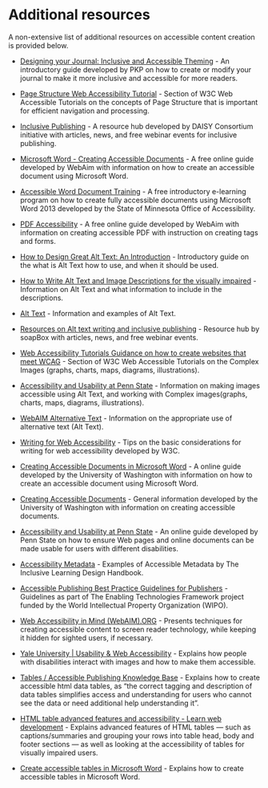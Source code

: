 # Additional resources

A non-extensive list of additional resources on accessible content creation is provided below.

- [Designing your Journal: Inclusive and Accessible Theming](https://docs.pkp.sfu.ca/designing-your-journal/en/inclusive-and-accessible-theming) - An introductory guide developed by PKP on how to create or modify your journal to make it more inclusive and accessible for more readers.

- [Page Structure Web Accessibility Tutorial](https://www.w3.org/WAI/tutorials/page-structure/) - Section of W3C Web Accessible Tutorials on the concepts of Page Structure that is important for efficient navigation and processing.

- [Inclusive Publishing](https://inclusivepublishing.org/) - A resource hub developed by DAISY Consortium initiative with articles, news, and free webinar events for inclusive publishing.

- [Microsoft Word - Creating Accessible Documents](https://webaim.org/techniques/word/) - A free online guide developed by WebAim with information on how to create an accessible document using Microsoft Word.

- [Accessible Word Document Training](http://mn.gov/mnit-accessibility/AccessibleDocs/Introduction/index.html) - A free introductory e-learning program on how to create fully accessible documents using Microsoft Word 2013 developed by the State of Minnesota Office of Accessibility.

- [PDF Accessibility](https://webaim.org/techniques/acrobat/) - A free online guide developed by WebAim with information on creating accessible PDF with instruction on creating tags and forms.

- [How to Design Great Alt Text: An Introduction](https://www.deque.com/blog/great-alt-text-introduction/) - Introductory guide on the what is Alt Text how to use, and when it should be used.

- [How to Write Alt Text and Image Descriptions for the visually impaired](https://www.perkinselearning.org/technology/blog/how-write-alt-text-and-image-descriptions-visually-impaired)  - Information on Alt Text and what information to include in the descriptions.

- [Alt Text](https://moz.com/learn/seo/alt-text) - Information and examples of Alt Text.

- [Resources on Alt text writing and inclusive publishing](https://www.textboxdigital.com/soapbox) - Resource hub by soapBox with articles, news, and free webinar events.

- [Web Accessibility Tutorials Guidance on how to create websites that meet WCAG](https://www.w3.org/WAI/tutorials/images/complex/) - Section of W3C Web Accessible Tutorials on the Complex Images (graphs, charts, maps, diagrams, illustrations).

- [Accessibility and Usability at Penn State](https://accessibility.psu.edu/images/) - Information on making images accessible using Alt Text, and working with Complex images(graphs, charts, maps, diagrams, illustrations).

- [WebAIM Alternative Text](https://webaim.org/techniques/alttext/) - Information on the appropriate use of alternative text (Alt Text).

- [Writing for Web Accessibility](https://www.w3.org/WAI/tips/writing/) - Tips on the basic considerations for writing for web accessibility developed by W3C.

- [Creating Accessible Documents in Microsoft Word](https://www.washington.edu/accessibility/documents/word/) - A online guide developed by the University of Washington with information on how to create an accessible document using Microsoft Word.

- [Creating Accessible Documents](https://www.washington.edu/accessibility/documents/) - General information developed by the University of Washington with information on creating accessible documents.

- [Accessibility and Usability at Penn State](https://accessibility.psu.edu/) - An online guide developed by Penn State on how to ensure Web pages and online documents can be made usable for users with different disabilities.

- [Accessibility Metadata](https://handbook.floeproject.org/AccessibilityMetadata.html) - Examples of Accessible Metadata by The Inclusive Learning Design Handbook.

- [Accessible Publishing Best Practice Guidelines for Publishers](https://www.accessiblebooksconsortium.org/publishing/en/accessible_best_practice_guidelines_for_publishers.html) - Guidelines as part of The Enabling Technologies Framework project funded by the World Intellectual Property Organization (WIPO).

- [Web Accessibility in Mind (WebAIM).ORG](https://webaim.org/techniques/css/invisiblecontent/) - Presents techniques for creating accessible content to screen reader technology, while keeping it hidden for sighted users, if necessary.

- [Yale University | Usability & Web Accessibility](https://usability.yale.edu/web-accessibility/articles/images) - Explains how people with disabilities interact with images and how to make them accessible.

- [Tables / Accessible Publishing Knowledge Base](https://kb.daisy.org/publishing/docs/html/tables.html) - Explains how to create accessible html data tables, as “the correct tagging and description of data tables simplifies access and understanding for users who cannot see the data or need additional help understanding it”.

- [HTML table advanced features and accessibility - Learn web development](https://developer.mozilla.org/en-US/docs/Learn/HTML/Tables/Advanced) - Explains advanced features of HTML tables — such as captions/summaries and grouping your rows into table head, body and footer sections — as well as looking at the accessibility of tables for visually impaired users.

- [Create accessible tables in Microsoft Word](https://kb.iu.edu/d/aqjl) - Explains how to create accessible tables in Microsoft Word.
